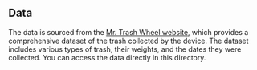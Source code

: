 ## Data

The data is sourced from the [Mr. Trash Wheel website](https://www.mrtrashwheel.com/), which provides a comprehensive dataset of the trash collected by the device. The dataset includes various types of trash, their weights, and the dates they were collected. You can access the data directly in this directory.
